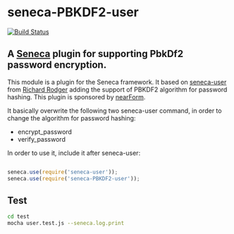 # seneca-PBKDF2-user
[![Build Status](https://travis-ci.org/piccoloaiutante/seneca-PBKDF2-user.png?branch=master)](https://travis-ci.org/piccoloaiutante/seneca-PBKDF2-user)
## A [Seneca](http://senecajs.org) plugin for supporting PbkDf2 password encryption. 

This module is a plugin for the Seneca framework. It based on [seneca-user](https://github.com/rjrodger/seneca-user) from [Richard Rodger](https://github.com/rjrodger) adding the support of PBKDF2 algorithm for password hashing. This plugin is sponsored by [nearForm](http://www.nearform.com).

It basically overwrite the following two seneca-user command, in order to change the algorithm for password hashing:

   * encrypt_password
   * verify_password

In order to use it,  include it after seneca-user:

```JavaScript

seneca.use(require('seneca-user'));
seneca.use(require('seneca-PBKDF2-user'));
```

## Test

```sh
cd test
mocha user.test.js --seneca.log.print

